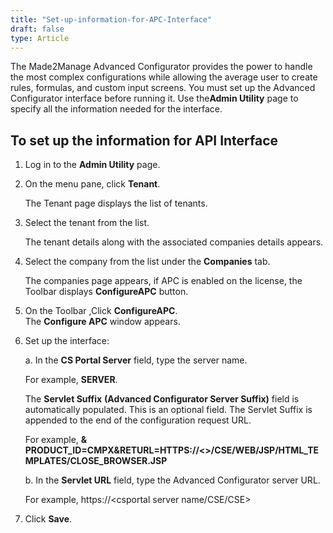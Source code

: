```yaml
---
title: "Set-up-information-for-APC-Interface"
draft: false
type: Article
---
```


The Made2Manage Advanced Configurator provides the power to handle the most complex configurations while allowing the average user to create rules, formulas, and custom input screens. You must set up the Advanced Configurator interface before running it. Use the**Admin Utility** page to specify all the information needed for the interface.

## To set up the information for API Interface

1.  Log in to the **Admin Utility** page.   
 
2.  On the menu pane, click **Tenant**.  
  
    The Tenant page displays the list of tenants.   
  
3. Select the tenant from the list.  
  
    The tenant details along with the associated companies details appears.  
 
4. Select the company from the list under the **Companies** tab.  
  
    The companies page appears, if APC is enabled on the license, the Toolbar displays **ConfigureAPC** button.  
 
5. On the Toolbar ,Click **ConfigureAPC**.  
  The **Configure APC** window appears.

6. Set up the interface:  
  
    a.  In the **CS Portal Server** field, type the server name.  
 
    For example, **SERVER**.  
  
    The **Servlet Suffix** **(Advanced Configurator Server Suffix)** field is automatically populated. This is an optional field. The Servlet Suffix is appended to the end of the configuration request URL.   

    For example, **& PRODUCT_ID=CMPX&RETURL=HTTPS://<<CS Portal Servername>>/CSE/WEB/JSP/HTML_TEMPLATES/CLOSE_BROWSER.JSP**  
 
    b. In the **Servlet URL** field, type the Advanced Configurator server URL.  
  
    For example, https://<csportal server name/CSE/CSE>  
  
7.  Click **Save**.  


